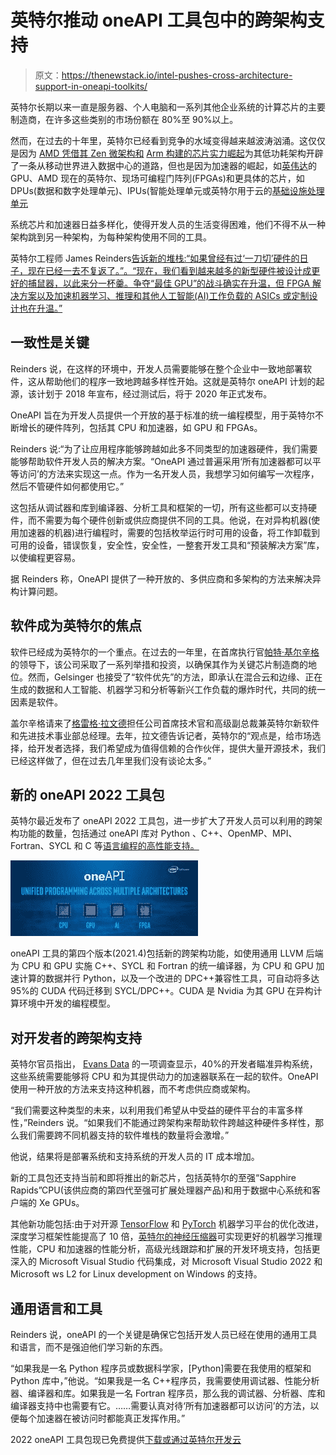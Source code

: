 # 英特尔推动 oneAPI 工具包中的跨架构支持

> 原文：<https://thenewstack.io/intel-pushes-cross-architecture-support-in-oneapi-toolkits/>

英特尔长期以来一直是服务器、个人电脑和一系列其他企业系统的计算芯片的主要制造商，在许多这些类别的市场份额在 80%至 90%以上。

然而，在过去的十年里，英特尔已经看到竞争的水域变得越来越波涛汹涌。这仅仅是因为 [AMD 凭借其 Zen 微架构和](https://thenewstack.io/cpu-benchmarks-for-cloud-providers-intel-vs-amd-vs-amazons-arm-based-graviton2/) [Arm 构建的芯片实力崛起](https://thenewstack.io/arm-looks-to-supercharge-iot-software-development/)为其低功耗架构开辟了一条从移动世界进入数据中心的道路，但也是因为加速器的崛起，如[英伟达](https://thenewstack.io/nvidia-gpus-nudge-hpe-supercomputer-into-the-exascale/)的 GPU、AMD 现在的英特尔、现场可编程门阵列(FPGAs)和更具体的芯片，如 DPUs(数据和数字处理单元)、IPUs(智能处理单元或英特尔用于云的[基础设施处理单元](https://www.intel.com/content/www/us/en/newsroom/news/infrastructure-processing-unit-data-center.html#gs.m719vu)

系统芯片和加速器日益多样化，使得开发人员的生活变得困难，他们不得不从一种架构跳到另一种架构，为每种架构使用不同的工具。

英特尔工程师 James Reinders[告诉新的堆栈:“如果曾经有过‘一刀切’硬件的日子，现在已经一去不复返了。”。“现在，我们看到越来越多的新型硬件被设计成更好的捕鼠器，以此来分一杯羹。争夺“最佳 GPU”的战斗确实在升温，但 FPGA 解决方案以及加速机器学习、推理和其他人工智能(AI)工作负载的 ASICs 或定制设计也在升温。”](https://www.linkedin.com/in/jamesreinders/)

## **一致性是关键**

Reinders 说，在这样的环境中，开发人员需要能够在整个企业中一致地部署软件，这从帮助他们的程序一致地跨越多样性开始。这就是英特尔 oneAPI 计划的起源，该计划于 2018 年宣布，经过测试后，将于 2020 年正式发布。

OneAPI 旨在为开发人员提供一个开放的基于标准的统一编程模型，用于英特尔不断增长的硬件阵列，包括其 CPU 和加速器，如 GPU 和 FPGAs。

Reinders 说:“为了让应用程序能够跨越如此多不同类型的加速器硬件，我们需要能够帮助软件开发人员的解决方案。“OneAPI 通过普遍采用‘所有加速器都可以平等访问’的方法来实现这一点。作为一名开发人员，我想学习如何编写一次程序，然后不管硬件如何都使用它。”

这包括从调试器和库到编译器、分析工具和框架的一切，所有这些都可以支持硬件，而不需要为每个硬件创新或供应商提供不同的工具。他说，在对异构机器(使用加速器的机器)进行编程时，需要的包括枚举运行时可用的设备，将工作卸载到可用的设备，错误恢复，安全性，安全性，一整套开发工具和“预装解决方案”库，以使编程更容易。

据 Reinders 称，OneAPI 提供了一种开放的、多供应商和多架构的方法来解决异构计算问题。

## **软件成为英特尔的焦点**

软件已经成为英特尔的一个重点。在过去的一年里，在首席执行官[帕特·基尔辛格](https://www.linkedin.com/in/patgelsinger/)的领导下，该公司采取了一系列举措和投资，以确保其作为关键芯片制造商的地位。然而，Gelsinger 也接受了“软件优先”的方法，即承认在混合云和边缘、正在生成的数据和人工智能、机器学习和分析等新兴工作负载的爆炸时代，共同的统一因素是软件。

盖尔辛格请来了[格雷格·拉文德](https://www.linkedin.com/in/greglavender/)担任公司首席技术官和高级副总裁兼英特尔新软件和先进技术事业部总经理。去年，拉文德告诉记者，英特尔的“观点是，给市场选择，给开发者选择，我们希望成为值得信赖的合作伙伴，提供大量开源技术，我们已经这样做了，但在过去几年里我们没有谈论太多。”

## **新的 oneAPI 2022 工具包**

英特尔最近发布了 oneAPI 2022 工具包，进一步扩大了开发人员可以利用的跨架构功能的数量，包括通过 oneAPI 库对 Python 、C++、OpenMP、MPI、Fortran、SYCL 和 C 等[语言编程的高性能支持。](https://thenewstack.io/guido-van-rossums-ambitious-plans-for-improving-python-performance/)

![](img/44f6d7a2fab3600b90b58ea7c23ed9e7.png)

oneAPI 工具的第四个版本(2021.4)包括新的跨架构功能，如使用通用 LLVM 后端为 CPU 和 GPU 实施 C++、SYCL 和 Fortran 的统一编译器，为 CPU 和 GPU 加速计算的数据并行 Python，以及一个改进的 DPC++兼容性工具，可自动将多达 95%的 CUDA 代码迁移到 SYCL/DPC++。CUDA 是 Nvidia 为其 GPU 在异构计算环境中开发的编程模型。

## **对开发者的跨架构支持**

英特尔官员指出， [Evans Data](https://evansdata.com/) 的一项调查显示，40%的开发者瞄准异构系统，这些系统需要能够将 CPU 和为其提供动力的加速器联系在一起的软件。OneAPI 使用一种开放的方法来支持这种机器，而不考虑供应商或架构。

“我们需要这种类型的未来，以利用我们希望从中受益的硬件平台的丰富多样性，”Reinders 说。“如果我们不能通过跨架构来帮助软件跨越这种硬件多样性，那么我们需要跨不同机器支持的软件堆栈的数量将会激增。”

他说，结果将是部署系统和支持系统的开发人员的 IT 成本增加。

新的工具包还支持当前和即将推出的新芯片，包括英特尔的至强“Sapphire Rapids”CPU(该供应商的第四代至强可扩展处理器产品)和用于数据中心系统和客户端的 Xe GPUs。

其他新功能包括:由于对开源 [TensorFlow](https://thenewstack.io/train-a-tensorflow-model-with-a-kubeflow-jupyter-notebook-server/) 和 [PyTorch](https://thenewstack.io/tutorial-train-a-deep-learning-model-in-pytorch-and-export-it-to-onnx/) 机器学习平台的优化改进，深度学习框架性能提高了 10 倍，[英特尔的神经压缩器](https://www.intel.com/content/www/us/en/developer/tools/oneapi/neural-compressor.html)可实现更好的机器学习推理性能，CPU 和加速器的性能分析，高级光线跟踪和扩展的开发环境支持，包括更深入的 Microsoft Visual Studio 代码集成，对 Microsoft Visual Studio 2022 和 Microsoft ws L2 for Linux development on Windows 的支持。

## **通用语言和工具**

Reinders 说，oneAPI 的一个关键是确保它包括开发人员已经在使用的通用工具和语言，而不是强迫他们学习新的东西。

“如果我是一名 Python 程序员或数据科学家，[Python]需要在我使用的框架和 Python 库中，”他说。“如果我是一名 C++程序员，我需要使用调试器、性能分析器、编译器和库。如果我是一名 Fortran 程序员，那么我的调试器、分析器、库和编译器支持中也需要有它。……需要认真对待‘所有加速器都可以访问’的方法，以便每个加速器在被访问时都能真正发挥作用。”

2022 oneAPI 工具包现已免费提供[下载或通过英特尔开发云](https://www.intel.com/content/www/us/en/developer/tools/devcloud/overview.html)

<svg xmlns:xlink="http://www.w3.org/1999/xlink" viewBox="0 0 68 31" version="1.1"><title>Group</title> <desc>Created with Sketch.</desc></svg>